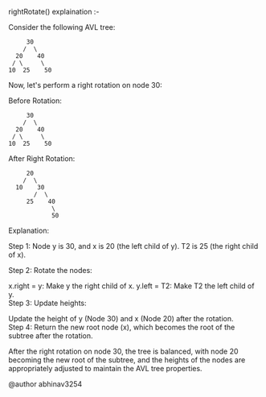 rightRotate() explaination :- 

Consider the following AVL tree:
```
     30
    /  \
  20    40
 / \     \
10  25    50

```


Now, let's perform a right rotation on node 30:

Before Rotation:
```
     30
    /  \
  20    40
 / \     \
10  25    50
```

After Right Rotation:
```
     20
    /  \
  10    30
       /  \
     25    40
            \
            50

```
Explanation:

Step 1: Node y is 30, and x is 20 (the left child of y). T2 is 25 (the right child of x).

Step 2: Rotate the nodes:

x.right = y: Make y the right child of x.
y.left = T2: Make T2 the left child of y.   
Step 3: Update heights:

Update the height of y (Node 30) and x (Node 20) after the rotation.   
Step 4: Return the new root node (x), which becomes the root of the subtree after the rotation.


After the right rotation on node 30, the tree is balanced, with node 20 becoming the new root of the subtree, and the heights of the nodes are appropriately adjusted to maintain the AVL tree properties.





@author abhinav3254
